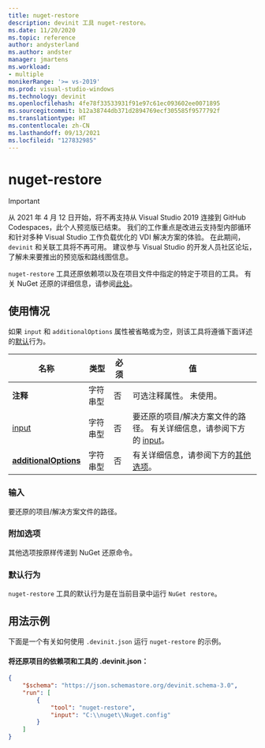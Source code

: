 ```yaml
---
title: nuget-restore
description: devinit 工具 nuget-restore。
ms.date: 11/20/2020
ms.topic: reference
author: andysterland
ms.author: andster
manager: jmartens
ms.workload:
- multiple
monikerRange: '>= vs-2019'
ms.prod: visual-studio-windows
ms.technology: devinit
ms.openlocfilehash: 4fe78f33533931f91e97c61ec093602ee0071895
ms.sourcegitcommit: b12a38744db371d2894769ecf305585f9577792f
ms.translationtype: HT
ms.contentlocale: zh-CN
ms.lasthandoff: 09/13/2021
ms.locfileid: "127832985"
---
```

# <a name="nuget-restore"></a>nuget-restore

> [!IMPORTANT]
> 从 2021 年 4 月 12 日开始，将不再支持从 Visual Studio 2019 连接到 GitHub Codespaces，此个人预览版已结束。 我们的工作重点是改进云支持型内部循环和针对多种 Visual Studio 工作负载优化的 VDI 解决方案的体验。 在此期间，`devinit` 和关联工具将不再可用。 建议参与 Visual Studio 的开发人员社区论坛，了解未来要推出的预览版和路线图信息。

`nuget-restore` 工具还原依赖项以及在项目文件中指定的特定于项目的工具。 有关 NuGet 还原的详细信息，请参阅[此处](/nuget/reference/cli-reference/cli-ref-restore)。

## <a name="usage"></a>使用情况

如果 `input` 和 `additionalOptions` 属性被省略或为空，则该工具将遵循下面详述的[默认](#default-behavior)行为。

| 名称                                             | 类型   | 必须 | 值                                                                                |
|--------------------------------------------------|--------|----------|--------------------------------------------------------------------------------------|
| **注释**                                     | 字符串型 | 否       | 可选注释属性。 未使用。                                                |
| [input](#input)                              | 字符串型 | 否       | 要还原的项目/解决方案文件的路径。 有关详细信息，请参阅下方的 [input](#input)。 |
| [**additionalOptions**](#additional-options)     | 字符串型 | 否       | 有关详细信息，请参阅下方的[其他选项](#additional-options)。                     |

### <a name="input"></a>输入

要还原的项目/解决方案文件的路径。

### <a name="additional-options"></a>附加选项

其他选项按原样传递到 NuGet 还原命令。

### <a name="default-behavior"></a>默认行为

`nuget-restore` 工具的默认行为是在当前目录中运行 `NuGet restore`。

## <a name="example-usage"></a>用法示例
下面是一个有关如何使用 `.devinit.json` 运行 `nuget-restore` 的示例。

#### <a name="devinitjson-that-will-restore-dependencies-and-tools-of-a-project"></a>将还原项目的依赖项和工具的 .devinit.json：
```json
{
    "$schema": "https://json.schemastore.org/devinit.schema-3.0",
    "run": [
        {
            "tool": "nuget-restore",
            "input": "C:\\nuget\\Nuget.config"
        }
    ]
}
```
